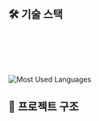 <img src="https://capsule-render.vercel.app/api?type=waving&color=auto&height=200&section=header&text=Ensolution&fontSize=90" alt=""/>

## 🛠️ 기술 스택
<img src="https://img.shields.io/badge/springboot-%236DB33F.svg?style=for-the-badge&logo=spring&logoColor=white" alt=""/>
<img src="https://img.shields.io/badge/Gradle-02303A.svg?style=for-the-badge&logo=Gradle&logoColor=white" alt=""/>
<img src="https://img.shields.io/badge/mysql-4479A1.svg?style=for-the-badge&logo=mysql&logoColor=white" alt=""/>
<br>
<img src="https://img.shields.io/badge/java-%23ED8B00.svg?style=for-the-badge&logo=java&logoColor=white" alt=""/>
<img src="https://img.shields.io/badge/html5-%23E34F26.svg?style=for-the-badge&logo=html5&logoColor=white" alt=""/>
<img src="https://img.shields.io/badge/javascript-%23323330.svg?style=for-the-badge&logo=javascript&logoColor=%23F7DF1E" alt=""/>
<br>
<img src="https://img.shields.io/badge/css3-%231572B6.svg?style=for-the-badge&logo=css3&logoColor=white" alt=""/>
<img src="https://img.shields.io/badge/IntelliJIDEA-000000.svg?style=for-the-badge&logo=intellij-idea&logoColor=white" alt=""/><br><br>

<img src="https://github-readme-stats.vercel.app/api/top-langs/?username=Arang0109&layout=compact" alt="Most Used Languages"/><br>

## 📂 프로젝트 구조
